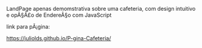 LandPage apenas demomstrativa sobre uma cafeteria, com design intuitivo e opÃ§Ã£o de EndereÃ§o com JavaScript

link para pÃ¡gina:

https://juliolds.github.io/P-gina-Cafeteria/
